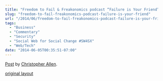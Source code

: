 ```yaml
---
title: "Freedom to Fail & Freakonomics podcast “Failure is Your Friend”"
slug: "freedom-to-fail-freakonomics-podcast-failure-is-your-friend"
url: "/2014/06/freedom-to-fail-freakonomics-podcast-failure-is-your-friend.html"
tags:
  - "Business"
  - "Commentary"
  - "Security"
  - "Social Web for Social Change #SW4SX"
  - "Web/Tech"
date: "2014-06-05T00:35:51-07:00"
---
```

<div id="fb-root"></div> <script id="facebook-jssdk" src="//connect.facebook.net/en_US/all.js#xfbml=1"></script>
<div class="fb-post" data-href="https://www.facebook.com/ChristopherRayAllen/posts/10152460526140540" data-width="600"><div class="fb-xfbml-parse-ignore"><a href="https://www.facebook.com/ChristopherRayAllen/posts/10152460526140540">Post</a> by <a href="https://www.facebook.com/ChristopherRayAllen">Christopher Allen</a>.</div></div>
<p class="previous"><a href="/previous/2014/06/freedom-to-fail-freakonomics-podcast-failure-is-your-friend.html" rel="syndication" class="u-syndication" >original layout</a></p>
